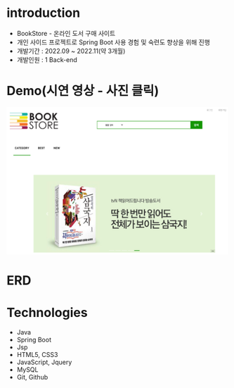 # introduction

* BookStore - 온라인 도서 구매 사이트
* 개인 사이드 프로젝트로 Spring Boot 사용 경험 및 숙련도 향상을 위해 진행
* 개발기간 : 2022.09 ~ 2022.11(약 3개월)
* 개발인원 : 1 Back-end


# Demo(시연 영상 - 사진 클릭)
[![](src/main/resources/static/img/BookStore.png)](https://youtu.be/jvrAz319NsA)

# ERD



# Technologies

* Java
* Spring Boot
* Jsp
* HTML5, CSS3
* JavaScript, Jquery
* MySQL
* Git, Github
